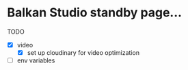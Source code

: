 # Balkan Studio standby page...

TODO

- [x] video
  - [x] set up cloudinary for video optimization
- [ ] env variables
